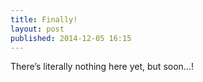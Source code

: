 ```yaml
---
title: Finally!
layout: post
published: 2014-12-05 16:15
---
```

There’s literally nothing here yet, but soon…!